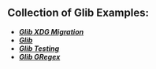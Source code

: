 ## Collection of Glib Examples:

- ***[Glib XDG Migration](Glib_XDG_Migration.md)***
- ***[Glib](GLIB.md)***
- ***[Glib Testing](GlibTesting.md)***
- ***[Glib GRegex](Glib_GRegex.md)***
